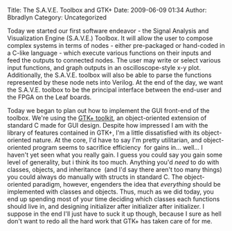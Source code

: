Title: The S.A.V.E. Toolbox and GTK+
Date: 2009-06-09 01:34
Author: Bbradlyn
Category: Uncategorized

Today we started our first software endeavor - the Signal Analysis and
Visualization Engine (S.A.V.E.) Toolbox. It will allow the user to
compose complex systems in terms of nodes - either pre-packaged or
hand-coded in a C-like language - which execute various functions on
their inputs and feed the outputs to connected nodes. The user may write
or select various input functions, and graph outputs in an
oscilloscope-style x-y plot. Additionally, the S.A.V.E. toolbox will
also be able to parse the functions represented by these node nets into
Verilog. At the end of the day, we want the S.A.V.E. toolbox to be the
principal interface between the end-user and the FPGA on the Leaf
boards.

Today we began to plan out how to implement the GUI front-end of the
toolbox. We're using the [GTK+ toolkit][], an object-oriented extension
of standard C made for GUI design. Despite how impressed I am with the
library of features contained in GTK+, I'm a little dissatisfied with
its object-oriented nature. At the core, I'd have to say I'm pretty
utilitarian, and object-oriented program seems to
sacrifice efficiency  for gains in... well... I haven't yet seen what
you really gain. I guess you could say you gain some level of
generality, but i think its too much. Anything you'd *need* to do with
classes, objects, and inheritance  (and I'd say there aren't too many
things) you could always do manually with structs in standard C. The
object-oriented paradigm, however, engenders the idea that *everything*
should be implemented with classes and objects. Thus, much as we did
today, you end up spending most of your time deciding which classes each
functions should live in, and designing initializer after initializer
after initializer. I suppose in the end I'll just have to suck it up
though, because I sure as hell don't want to redo all the hard work that
GTK+ has taken care of for me.

  [GTK+ toolkit]: http://www.gtk.org
